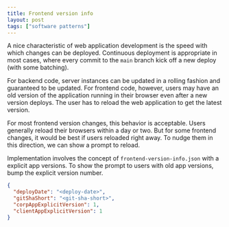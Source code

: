 ```yaml
---
title: Frontend version info
layout: post
tags: ["software patterns"]
---
```


A nice characteristic of web application development is the speed with which changes can be deployed. Continuous deployment is appropriate in most cases, where every commit to the `main` branch kick off a new deploy (with some batching).

For backend code, server instances can be updated in a rolling fashion and guaranteed to be updated. For frontend code, however, users may have an old version of the application running in their browser even after a new version deploys. The user has to reload the web application to get the latest version.

For most frontend version changes, this behavior is acceptable. Users generally reload their browsers within a day or two. But for some frontend changes, it would be best if users reloaded right away. To nudge them in this direction, we can show a prompt to reload.

Implementation involves the concept of `frontend-version-info.json` with a explicit app versions. To show the prompt to users with old app versions, bump the explicit version number.

```json
{
  "deployDate": "<deploy-date>",
  "gitShaShort": "<git-sha-short>",
  "corpAppExplicitVersion": 1,
  "clientAppExplicitVersion": 1
}
```
